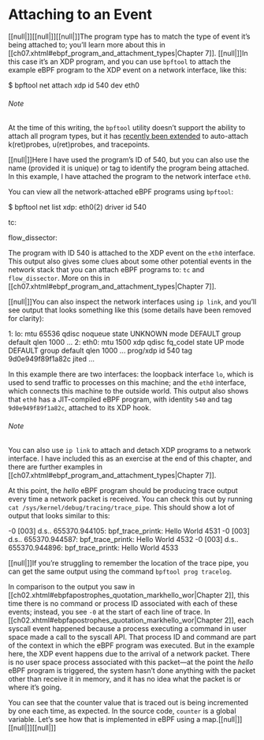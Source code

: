# Attaching to an Event

[[null|]][[null|]][[null|]]The program type has to match the type of event it’s being attached to; you’ll learn more about this in [[ch07.xhtml#ebpf_program_and_attachment_types|Chapter 7]]. [[null|]]In this case it’s an XDP program, and you can use `bpftool` to attach the example eBPF program to the XDP event on a network interface, like this:

$ bpftool net attach xdp id 540 dev eth0

###### Note

At the time of this writing, the `bpftool` utility doesn’t support the ability to attach all program types, but it has [recently been extended](https://oreil.ly/Tt99p) to auto-attach k(ret)probes, u(ret)probes, and tracepoints.

[[null|]]Here I have used the program’s ID of 540, but you can also use the name (provided it is unique) or tag to identify the program being attached. In this example, I have attached the program to the network interface `eth0`.

You can view all the network-attached eBPF programs using `bpftool`:

$ bpftool net list 
xdp:
eth0(2) driver id 540

tc:

flow\_dissector:

The program with ID 540 is attached to the XDP event on the `eth0` interface. This output also gives some clues about some other potential events in the network stack that you can attach eBPF programs to: `tc` and `flow_dissector`. More on this in [[ch07.xhtml#ebpf_program_and_attachment_types|Chapter 7]].

[[null|]]You can also inspect the network interfaces using `ip link`, and you’ll see output that looks something like this (some details have been removed for clarity):

1: lo:  mtu 65536 qdisc noqueue state UNKNOWN mode DEFAULT
group default qlen 1000
    ...
2: eth0:  mtu 1500 xdp qdisc fq\_codel state UP
mode DEFAULT group default qlen 1000
    ...
    prog/xdp id 540 tag 9d0e949f89f1a82c jited 
    ...

In this example there are two interfaces: the loopback interface `lo`, which is used to send traffic to processes on this machine; and the `eth0` interface, which connects this machine to the outside world. This output also shows that `eth0` has a JIT-compiled eBPF program, with identity `540` and tag `9d0e949f89f1a82c`, attached to its XDP hook.

###### Note

You can also use `ip link` to attach and detach XDP programs to a network interface. I have included this as an exercise at the end of this chapter, and there are further examples in [[ch07.xhtml#ebpf_program_and_attachment_types|Chapter 7]].

At this point, the _hello_ eBPF program should be producing trace output every time a network packet is received. You can check this out by running `cat /sys/kernel/debug/tracing/trace_pipe`. This should show a lot of output that looks similar to this:

\-0       \[003\] d.s.. 655370.944105: bpf\_trace\_printk: Hello World 4531
\-0       \[003\] d.s.. 655370.944587: bpf\_trace\_printk: Hello World 4532
\-0       \[003\] d.s.. 655370.944896: bpf\_trace\_printk: Hello World 4533

[[null|]]If you’re struggling to remember the location of the trace pipe, you can get the same output using the command `bpftool prog tracelog`.

In comparison to the output you saw in [[ch02.xhtml#ebpfapostrophes_quotation_markhello_wor|Chapter 2]], this time there is no command or process ID associated with each of these events; instead, you see `-0` at the start of each line of trace. In [[ch02.xhtml#ebpfapostrophes_quotation_markhello_wor|Chapter 2]], each syscall event happened because a process executing a command in user space made a call to the syscall API. That process ID and command are part of the context in which the eBPF program was executed. But in the example here, the XDP event happens due to the arrival of a network packet. There is no user space process associated with this packet—at the point the _hello_ eBPF program is triggered, the system hasn’t done anything with the packet other than receive it in memory, and it has no idea what the packet is or where it’s going.

You can see that the counter value that is traced out is being incremented by one each time, as expected. In the source code, `counter` is a global variable. Let’s see how that is implemented in eBPF using a map.[[null|]][[null|]][[null|]]